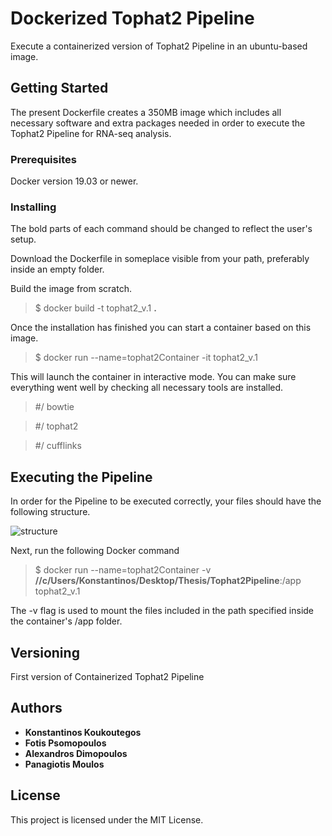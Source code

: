 # Dockerized Tophat2 Pipeline

Execute a containerized version of Tophat2 Pipeline in an ubuntu-based image. 

## Getting Started

The present Dockerfile creates a 350MB image which includes all necessary software and extra packages needed in order to execute the Tophat2 Pipeline for RNA-seq analysis. 

### Prerequisites

Docker version 19.03 or newer.

### Installing

The bold parts of each command should be changed to reflect the user's setup.

Download the Dockerfile in someplace visible from your path, preferably inside an empty folder.

Build the image from scratch.


>$ docker build -t tophat2_v.1 **.**


Once the installation has finished you can start a container based on this image.


>$ docker run --name=tophat2Container -it tophat2_v.1


This will launch the container in interactive mode. You can make sure everything went well by checking all necessary tools are installed. 


> #/ bowtie

> #/ tophat2

> #/ cufflinks


## Executing the Pipeline

In order for the Pipeline to be executed correctly, your files should have the following structure.

![structure](https://user-images.githubusercontent.com/56021536/68129931-23bc6c00-ff23-11e9-94c5-27aa150beb84.png)

Next, run the following Docker command

>$ docker run --name=tophat2Container -v **//c/Users/Konstantinos/Desktop/Thesis/Tophat2Pipeline**:/app tophat2_v.1

The -v flag is used to mount the files included in the path specified inside the container's /app folder.

## Versioning

First version of Containerized Tophat2 Pipeline

## Authors

* **Konstantinos Koukoutegos** 
* **Fotis Psomopoulos** 
* **Alexandros Dimopoulos** 
* **Panagiotis Moulos** 


## License

This project is licensed under the MIT License.
